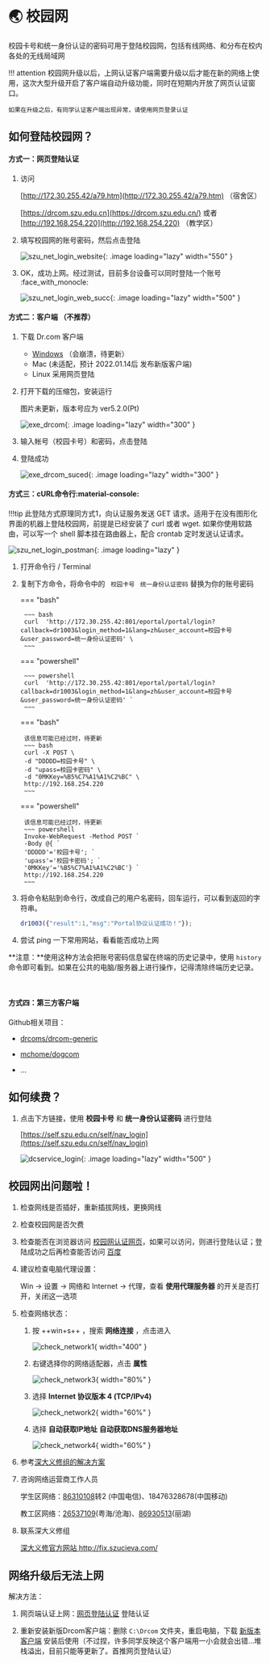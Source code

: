 # :earth_asia: 校园网

校园卡号和统一身份认证的密码可用于登陆校园网，包括有线网络、和分布在校内各处的无线局域网

!!! attention
    校园网升级以后，上网认证客户端需要升级以后才能在新的网络上使用，这次大型升级开启了客户端自动升级功能，同时在短期内开放了网页认证窗口。

    如果在升级之后，有同学认证客户端出现异常，请使用网页登录认证

## 如何登陆校园网？

#### 方式一：网页登陆认证

 1. 访问 

    [http://172.30.255.42/a79.htm](http://172.30.255.42/a79.htm) （宿舍区）

    [https://drcom.szu.edu.cn](https://drcom.szu.edu.cn/)  或者 [http://192.168.254.220](http://192.168.254.220)   （教学区）

    

 2. 填写校园网的账号密码，然后点击登陆

    ![szu_net_login_website](http://172.30.234.8:8001/szulib/fires-docs/images/szu_net_login_website.png){: .image  loading="lazy" width="550" }

 3. OK，成功上网。经过测试，目前多台设备可以同时登陆一个账号 :face_with_monocle:

    ![szu_net_login_web_succ](http://172.30.234.8:8001/szulib/fires-docs/images/szu_net_login_web_succ.png){: .image  loading="lazy" width="500" }

#### 方式二：客户端 （不推荐）

1. 下载 Dr.com 客户端
    * [Windows](http://172.30.255.44/DrCOM_SZU_CMCT4Windows.zip) （会崩溃，待更新）
    * Mac (未适配，预计 2022.01.14后 发布新版客户端)
    * Linux 采用网页登陆



2. 打开下载的压缩包，安装运行 
   
    图片未更新，版本号应为 ver5.2.0(Pt)
    
    ![exe_drcom](http://172.30.234.8:8001/szulib/fires-docs/images/exe_drcom.png){: .image  loading="lazy" width="300" }
    
3. 输入帐号（校园卡号）和密码，点击登陆

4. 登陆成功

    ![exe_drcom_suced](http://172.30.234.8:8001/szulib/fires-docs/images/exe_drcom_suced.png){: .image  loading="lazy" width="300" }

#### 方式三：cURL命令行:material-console:

!!!tip 
    此登陆方式原理同方式1，向认证服务发送 GET 请求。适用于在没有图形化界面的机器上登陆校园网，前提是已经安装了 curl 或者 wget. 如果你使用软路由，可以写一个 shell 脚本挂在路由器上，配合 crontab 定时发送认证请求。

![szu_net_login_postman](http://172.30.234.8:8001/szulib/fires-docs/images/szu_net_login_pm.png){: .image  loading="lazy" }



1. 打开命令行 / Terminal

2. 复制下方命令，将命令中的 ` 校园卡号` ` 统一身份认证密码` 替换为你的账号密码
   
    ===  "bash"
    
        ~~~ bash
        curl  'http://172.30.255.42:801/eportal/portal/login?callback=dr1003&login_method=1&lang=zh&user_account=校园卡号&user_password=统一身份认证密码' \
        ~~~
    
    ===  "powershell"

        ~~~ powershell
        curl  'http://172.30.255.42:801/eportal/portal/login?callback=dr1003&login_method=1&lang=zh&user_account=校园卡号&user_password=统一身份认证密码' `
        ~~~
    
    ===  "bash"
    
        该信息可能已经过时，待更新
        ~~~ bash
        curl -X POST \
        -d "DDDDD=校园卡号" \
        -d "upass=校园卡密码" \
        -d "0MKKey=%B5%C7%A1%A1%C2%BC" \
        http://192.168.254.220  
        ~~~
    
    ===  "powershell"
    
        该信息可能已经过时，待更新
        ~~~ powershell
        Invoke-WebRequest -Method POST `
        -Body @{ `
        'DDDDD'='校园卡号'; `
        'upass'='校园卡密码'; `
        '0MKKey'='%B5%C7%A1%A1%C2%BC'} `
        http://192.168.254.220 
        ~~~


3. 将命令粘贴到命令行，改成自己的用户名密码，回车运行，可以看到返回的字符串。

    ```javascript
    dr1003({"result":1,"msg":"Portal协议认证成功！"});
    ```
    
4. 尝试 ping 一下常用网站，看看能否成功上网

    

**注意：**使用这种方法会把账号密码信息留在终端的历史记录中，使用 `history` 命令即可看到。如果在公共的电脑/服务器上进行操作，记得清除终端历史记录。

​    

#### 方式四：第三方客户端



Github相关项目：

* [drcoms/drcom-generic](https://github.com/drcoms/drcom-generic)

* [mchome/dogcom](https://github.com/mchome/dogcom)

* ...

  

## 如何续费？

1. 点击下方链接，使用 **校园卡号** 和 **统一身份认证密码** 进行登陆

    [https://self.szu.edu.cn/self/nav_login](https://self.szu.edu.cn/self/nav_login)

    ![dcservice_login](https://storage.szulib.top/szulib/fires-docs/images/dcservice_login.png){: .image  loading="lazy" width="500" }

## 校园网出问题啦！

1. 检查网线是否插好，重新插拔网线，更换网线

2. 检查校园网是否欠费

3. 检查能否在浏览器访问 [校园网认证网页](#web)，如果可以访问，则进行登陆认证；登陆成功之后再检查能否访问 [百度](http://www.baidu.com)

4. 建议检查电脑代理设置：
   
    Win -> 设置 -> 网络和 Internet -> 代理，查看 **使用代理服务器**  的开关是否打开，关闭这一选项

5. 检查网络状态：
   
	1. 按  ++win+s++ ，搜索 **网络连接** ，点击进入
   
		![check_network1](http://172.30.234.8:8001/szulib/fires-docs/images/check_network1.png){ width="400" }

	2. 右键选择你的网络适配器，点击 **属性**
   
		![check_network3](http://172.30.234.8:8001/szulib/fires-docs/images/check_network3.png){ width="80%" }

	3. 选择 **Internet 协议版本 4 (TCP/IPv4)**

		![check_network2](http://172.30.234.8:8001/szulib/fires-docs/images/check_network2.png){ width="60%" }
		
	4. 选择 **自动获取IP地址** **自动获取DNS服务器地址**
		
		![check_network4](http://172.30.234.8:8001/szulib/fires-docs/images/check_network4.png){ width="60%" }
   
6. 参考[深大义修组的解决方案](https://mp.weixin.qq.com/s?__biz=MzI5ODA2NTA4MQ==&mid=2648803062&idx=1&sn=2fdb3dbf109670b74ce44b2fa1fb0fae)

7. 咨询网络运营商工作人员

    学生区网络：<a href="tel:86310108">86310108</a>转2 (中国电信)、18476328678(中国移动)

    教工区网络：<a href="tel:26537109">26537109</a>(粤海/沧海)、<a href="tel:86930513">86930513</a>(丽湖)

8. 联系深大义修组

    <a href="http://fix.szucieva.com/" target="_blank">深大义修官方网站 http://fix.szucieva.com/</a>
<!--
    <div class="szufixqrcode" style="">
    <div style="display: flex; flex-direction: column;align-items:center;">
    <img class="image" src="http://172.30.234.8:8001/szulib/fires-docs/images/szu_fix_wechat_qrcode.webp" alt="szu_fix_wechat_qrcode" style="width:180px;"  />
    <div>义修个人微信号</div>
    </div>
    </div>

    <style>
    .szufixqrcode {
        display: flex;
        flex-direction: row-reverse;
    }
    @media screen and (max-width: 575px) {
    .szufixqrcode {
        display: flex;
        flex-direction: row;
      }
    };
    </style>
-->


## 网络升级后无法上网

解决方法：

1. 网页端认证上网：[网页登陆认证](http://172.30.255.42/a79.htm) 登陆认证

2. 重新安装新版Drcom客户端：删除 `C:\Drcom` 文件夹，重启电脑，下载 [新版本客户端](http://172.30.255.44/DrCOM_SZU_CMCT4Windows.zip) 安装后使用（不过捏，许多同学反映这个客户端用一小会就会出错...堆栈溢出，目前只能等更新了。首推网页登陆认证）

   

   